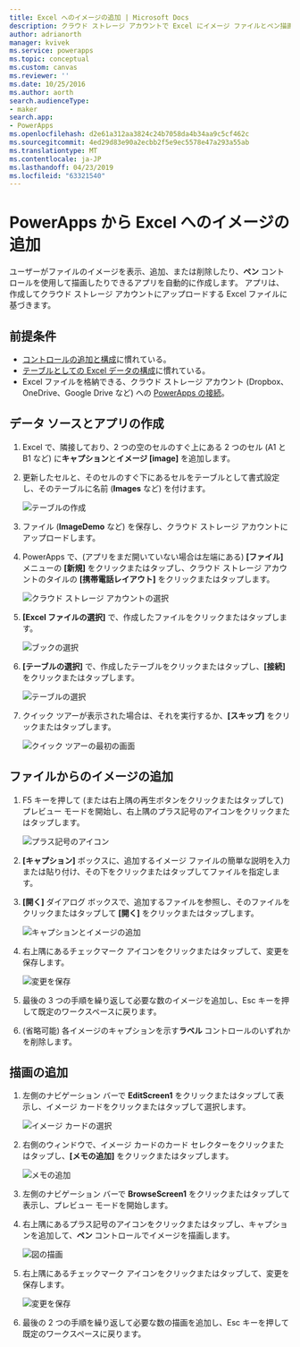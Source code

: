 ```yaml
---
title: Excel へのイメージの追加 | Microsoft Docs
description: クラウド ストレージ アカウントで Excel にイメージ ファイルとペン描画を追加する手順
author: adrianorth
manager: kvivek
ms.service: powerapps
ms.topic: conceptual
ms.custom: canvas
ms.reviewer: ''
ms.date: 10/25/2016
ms.author: aorth
search.audienceType:
- maker
search.app:
- PowerApps
ms.openlocfilehash: d2e61a312aa3824c24b7058da4b34aa9c5cf462c
ms.sourcegitcommit: 4ed29d83e90a2ecbb2f5e9ec5578e47a293a55ab
ms.translationtype: MT
ms.contentlocale: ja-JP
ms.lasthandoff: 04/23/2019
ms.locfileid: "63321540"
---
```

# <a name="add-images-to-excel-from-powerapps"></a>PowerApps から Excel へのイメージの追加
ユーザーがファイルのイメージを表示、追加、または削除したり、**ペン** コントロールを使用して描画したりできるアプリを自動的に作成します。 アプリは、作成してクラウド ストレージ アカウントにアップロードする Excel ファイルに基づきます。

## <a name="prerequisites"></a>前提条件

* [コントロールの追加と構成](add-configure-controls.md)に慣れている。
* [テーブルとしての Excel データの構成](https://support.office.com/article/Format-an-Excel-table-6789619F-C889-495C-99C2-2F971C0E2370?ui=en-US&rs=en-US&ad=US)に慣れている。
* Excel ファイルを格納できる、クラウド ストレージ アカウント (Dropbox、OneDrive、Google Drive など) への [PowerApps の接続](add-data-connection.md)。

## <a name="create-the-data-source-and-the-app"></a>データ ソースとアプリの作成
1. Excel で、隣接しており、2 つの空のセルのすぐ上にある 2 つのセル (A1 と B1 など) に**キャプション**と**イメージ [image]** を追加します。
2. 更新したセルと、そのセルのすぐ下にあるセルをテーブルとして書式設定し、そのテーブルに名前 (**Images** など) を付けます。
   
    ![テーブルの作成](./media/add-images-to-excel/create-table.png)
3. ファイル (**ImageDemo** など) を保存し、クラウド ストレージ アカウントにアップロードします。
4. PowerApps で、(アプリをまだ開いていない場合は左端にある) **[ファイル]** メニューの **[新規]** をクリックまたはタップし、クラウド ストレージ アカウントのタイルの **[携帯電話レイアウト]** をクリックまたはタップします。
   
    ![クラウド ストレージ アカウントの選択](./media/add-images-to-excel/select-account.png)
5. **[Excel ファイルの選択]** で、作成したファイルをクリックまたはタップします。
   
    ![ブックの選択](./media/add-images-to-excel/select-workbook.png)
6. **[テーブルの選択]** で、作成したテーブルをクリックまたはタップし、**[接続]** をクリックまたはタップします。
   
    ![テーブルの選択](./media/add-images-to-excel/select-table.png)
7. クイック ツアーが表示された場合は、それを実行するか、**[スキップ]** をクリックまたはタップします。
   
    ![クイック ツアーの最初の画面](./media/add-images-to-excel/quick-tour.png)

## <a name="add-an-image-from-a-file"></a>ファイルからのイメージの追加
1. F5 キーを押して (または右上隅の再生ボタンをクリックまたはタップして) プレビュー モードを開始し、右上隅のプラス記号のアイコンをクリックまたはタップします。
   
    ![プラス記号のアイコン](./media/add-images-to-excel/plus-icon.png)
2. **[キャプション]** ボックスに、追加するイメージ ファイルの簡単な説明を入力または貼り付け、その下をクリックまたはタップしてファイルを指定します。
3. **[開く]** ダイアログ ボックスで、追加するファイルを参照し、そのファイルをクリックまたはタップして **[開く]** をクリックまたはタップします。
   
    ![キャプションとイメージの追加](./media/add-images-to-excel/add-image.png)
4. 右上隅にあるチェックマーク アイコンをクリックまたはタップして、変更を保存します。
   
    ![変更を保存](./media/add-images-to-excel/checkmark-icon.png)
5. 最後の 3 つの手順を繰り返して必要な数のイメージを追加し、Esc キーを押して既定のワークスペースに戻ります。
6. (省略可能) 各イメージのキャプションを示す**ラベル** コントロールのいずれかを削除します。

## <a name="add-a-drawing"></a>描画の追加
1. 左側のナビゲーション バーで **EditScreen1** をクリックまたはタップして表示し、イメージ カードをクリックまたはタップして選択します。
   
    ![イメージ カードの選択](./media/add-images-to-excel/select-card.png)
2. 右側のウィンドウで、イメージ カードのカード セレクターをクリックまたはタップし、**[メモの追加]** をクリックまたはタップします。
   
    ![メモの追加](./media/add-images-to-excel/add-notes.png)
3. 左側のナビゲーション バーで **BrowseScreen1** をクリックまたはタップして表示し、プレビュー モードを開始します。
4. 右上隅にあるプラス記号のアイコンをクリックまたはタップし、キャプションを追加して、**ペン** コントロールでイメージを描画します。
   
    ![図の描画](./media/add-images-to-excel/draw-picture.png)
5. 右上隅にあるチェックマーク アイコンをクリックまたはタップして、変更を保存します。
   
    ![変更を保存](./media/add-images-to-excel/checkmark-icon.png)
6. 最後の 2 つの手順を繰り返して必要な数の描画を追加し、Esc キーを押して既定のワークスペースに戻ります。

